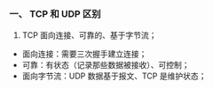 # 


### 一、 TCP 和 UDP 区别

1. TCP 面向连接、可靠的、基于字节流；
- 面向连接：需要三次握手建立连接；
- 可靠：有状态（记录那些数据被接收）、可控制；
- 面向字节流：UDP 数据基于报文、TCP 是维护状态；

